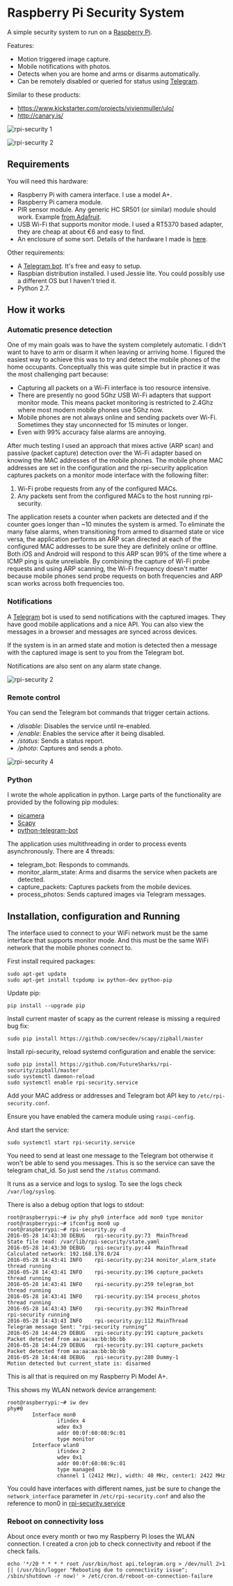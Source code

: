 # Raspberry Pi Security System

A simple security system to run on a [Raspberry Pi](https://www.raspberrypi.org/).

Features:
  - Motion triggered image capture.
  - Mobile notifications with photos.
  - Detects when you are home and arms or disarms automatically.
  - Can be remotely disabled or queried for status using [Telegram](https://telegram.org/).

Similar to these products:

  - https://www.kickstarter.com/projects/vivienmuller/ulo/
  - http://canary.is/

![rpi-security 1](../master/images/rpi-security-1.jpg?raw=true)

![rpi-security 2](../master/images/rpi-security-2.jpg?raw=true)


## Requirements

You will need this hardware:
  - Raspberry Pi with camera interface. I use a model A+.
  - Raspberry Pi camera module.
  - PIR sensor module. Any generic HC SR501 (or similar) module should work. Example [from Adafruit](https://www.adafruit.com/products/189).
  - USB Wi-Fi that supports monitor mode. I used a RT5370 based adapter, they are cheap at about €6 and easy to find.
  - An enclosure of some sort. Details of the hardware I made is [here](hardware).

Other requirements:
  - A [Telegram bot](https://telegram.org/blog/bot-revolution). It's free and easy to setup.
  - Raspbian distribution installed. I used Jessie lite. You could possibly use a different OS but I haven't tried it.
  - Python 2.7.

## How it works

### Automatic presence detection

One of my main goals was to have the system completely automatic. I didn't want to have to arm or disarm it when leaving or arriving home. I figured the easiest way to achieve this was to try and detect the mobile phones of the home occupants. Conceptually this was quite simple but in practice it was the most challenging part because:
  - Capturing all packets on a Wi-Fi interface is too resource intensive.
  - There are presently no good 5Ghz USB Wi-Fi adapters that support monitor mode. This means packet monitoring is restricted to 2.4Ghz where most modern mobile phones use 5Ghz now.
  - Mobile phones are not always online and sending packets over Wi-Fi. Sometimes they stay unconnected for 15 minutes or longer.
  - Even with 99% accuracy false alarms are annoying.

After much testing I used an approach that mixes active (ARP scan) and passive (packet capture) detection over the Wi-Fi adapter based on knowing the MAC addresses of the mobile phones. The mobile phone MAC addresses are set in the configuration and the rpi-security application captures packets on a monitor mode interface with the following filter:
1. Wi-Fi probe requests from any of the configured MACs.
2. Any packets sent from the configured MACs to the host running rpi-security.

The application resets a counter when packets are detected and if the counter goes longer than ~10 minutes the system is armed. To eliminate the many false alarms, when transitioning from armed to disarmed state or vice versa, the application performs an ARP scan directed at each of the configured MAC addresses to be sure they are definitely online or offline. Both iOS and Android will respond to this ARP scan 99% of the time where a ICMP ping is quite unreliable. By combining the capture of Wi-Fi probe requests and using ARP scanning, the Wi-Fi frequency doesn't matter because mobile phones send probe requests on both frequencies and ARP scan works across both frequencies too.

### Notifications

A [Telegram](https://telegram.org/blog/bot-revolution) bot is used to send notifications with the captured images. They have good mobile applications and a nice API. You can also view the messages in a browser and messages are synced across devices.

If the system is in an armed state and motion is detected then a message with the captured image is sent to you from the Telegram bot.

Notifications are also sent on any alarm state change.

![rpi-security 2](../master/images/rpi-security-notification.png?raw=true)

### Remote control

You can send the Telegram bot commands that trigger certain actions.

  - */disable*: Disables the service until re-enabled.
  - */enable*: Enables the service after it being disabled.
  - */status*: Sends a status report.
  - */photo*: Captures and sends a photo.

![rpi-security 4](../master/images/rpi-security-status-message.png?raw=true)

### Python

I wrote the whole application in python. Large parts of the functionality are provided by the following pip modules:
  - [picamera](https://github.com/waveform80/picamera)
  - [Scapy](http://www.secdev.org/projects/scapy/)
  - [python-telegram-bot](https://github.com/python-telegram-bot/python-telegram-bot)

The application uses multithreading in order to process events asynchronously. There are 4 threads:
  - telegram_bot: Responds to commands.
  - monitor_alarm_state: Arms and disarms the service when packets are detected.
  - capture_packets: Captures packets from the mobile devices.
  - process_photos: Sends captured images via Telegram messages.

## Installation, configuration and Running

The interface used to connect to your WiFi network must be the same interface that supports monitor mode. And this must be the same WiFi network that the mobile phones connect to.

First install required packages:

```
sudo apt-get update
sudo apt-get install tcpdump iw python-dev python-pip
```

Update pip:

```
pip install --upgrade pip
```

Install current master of scapy as the current release is missing a required bug fix:

```
sudo pip install https://github.com/secdev/scapy/zipball/master
```

Install rpi-security, reload systemd configuration and enable the service:

```
sudo pip install https://github.com/FutureSharks/rpi-security/zipball/master
sudo systemctl daemon-reload
sudo systemctl enable rpi-security.service
```

Add your MAC address or addresses and Telegram bot API key to ``/etc/rpi-security.conf``.

Ensure you have enabled the camera module using ``raspi-config``.

And start the service:

```
sudo systemctl start rpi-security.service
```

You need to send at least one message to the Telegram bot otherwise it won't be able to send you messages. This is so the service can save the telegram chat_id. So just send the ``/status`` command.

It runs as a service and logs to syslog. To see the logs check ``/var/log/syslog``.

There is also a debug option that logs to stdout:

```
root@raspberrypi:~# iw phy phy0 interface add mon0 type monitor
root@raspberrypi:~# ifconfig mon0 up
root@raspberrypi:~# rpi-security.py -d
2016-05-28 14:43:30 DEBUG   rpi-security.py:73  MainThread          State file read: /var/lib/rpi-security/state.yaml
2016-05-28 14:43:30 DEBUG   rpi-security.py:44  MainThread          Calculated network: 192.168.178.0/24
2016-05-28 14:43:41 INFO    rpi-security.py:214 monitor_alarm_state thread running
2016-05-28 14:43:41 INFO    rpi-security.py:196 capture_packets     thread running
2016-05-28 14:43:41 INFO    rpi-security.py:259 telegram_bot        thread running
2016-05-28 14:43:41 INFO    rpi-security.py:154 process_photos      thread running
2016-05-28 14:43:43 INFO    rpi-security.py:392 MainThread          rpi-security running
2016-05-28 14:43:43 INFO    rpi-security.py:112 MainThread          Telegram message Sent: "rpi-security running"
2016-05-28 14:44:29 DEBUG   rpi-security.py:191 capture_packets     Packet detected from aa:aa:aa:bb:bb:bb
2016-05-28 14:44:29 DEBUG   rpi-security.py:191 capture_packets     Packet detected from aa:aa:aa:bb:bb:bb
2016-05-28 14:44:48 DEBUG   rpi-security.py:280 Dummy-1             Motion detected but current_state is: disarmed
```

This is all that is required on my Raspberry Pi Model A+.

This shows my WLAN network device arrangement:

```
root@raspberrypi:~# iw dev
phy#0
        Interface mon0
                ifindex 4
                wdev 0x3
                addr 00:0f:60:08:9c:01
                type monitor
        Interface wlan0
                ifindex 2
                wdev 0x1
                addr 00:0f:60:08:9c:01
                type managed
                channel 1 (2412 MHz), width: 40 MHz, center1: 2422 MHz
```

You could have interfaces with different names, just be sure to change the ``network_interface`` parameter in ``/etc/rpi-security.conf`` and also the reference to mon0 in [rpi-security.service](https://github.com/FutureSharks/rpi-security/blob/master/etc/rpi-security.service)

### Reboot on connectivity loss

About once every month or two my Raspberry Pi loses the WLAN connection. I created a cron job to check connectivity and reboot if the check fails.

```
echo '*/20 * * * * root /usr/bin/host api.telegram.org > /dev/null 2>1 || (/usr/bin/logger "Rebooting due to connectivity issue"; /sbin/shutdown -r now)' > /etc/cron.d/reboot-on-connection-failure
```
